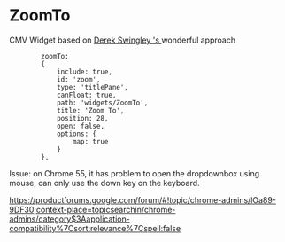 # ZoomTo
CMV Widget based on <a href="https://github.com/swingley/zoomto-widget">Derek Swingley 's </a> wonderful approach 



            zoomTo:
            {
                include: true,
                id: 'zoom',
                type: 'titlePane',
                canFloat: true,
                path: 'widgets/ZoomTo',
                title: 'Zoom To',
                position: 28,
                open: false,
                options: {
                    map: true
                }
            },            

  
Issue: on Chrome 55, it has problem to open the dropdownbox using mouse, can only use the down key on the keyboard.

https://productforums.google.com/forum/#!topic/chrome-admins/lOa89-9DF30;context-place=topicsearchin/chrome-admins/category$3Aapplication-compatibility%7Csort:relevance%7Cspell:false

            
            
